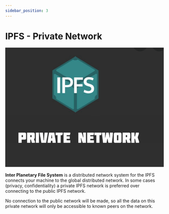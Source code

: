 ```yaml
---
sidebar_position: 3
---
```


# IPFS - Private Network
![project](../static/img/ipfs-privatenetwork.png)


<b>Inter Planetary File System</b> is a distributed network system for the IPFS connects your machine to the global distributed network. In some cases (privacy, confidentiality) a private IPFS network is preferred over connecting to the public IPFS network.

No connection to the public network will be made, so all the data on this private network will only be accessible to known peers on the network.